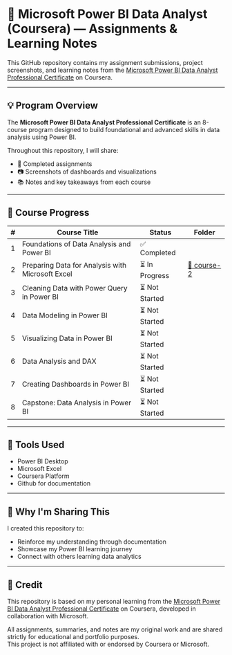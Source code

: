 # 🚀 Microsoft Power BI Data Analyst (Coursera) — Assignments & Learning Notes

This GitHub repository contains my assignment submissions, project screenshots, and learning notes from the [Microsoft Power BI Data Analyst Professional Certificate](https://www.coursera.org/professional-certificates/microsoft-power-bi-data-analyst) on Coursera.

---

## 💡 Program Overview

The **Microsoft Power BI Data Analyst Professional Certificate** is an 8-course program designed to build foundational and advanced skills in data analysis using Power BI.

Throughout this repository, I will share:
- 📝 Completed assignments
- 📷 Screenshots of dashboards and visualizations
- 📚 Notes and key takeaways from each course

---

## 💬 Course Progress

| # | Course Title | Status | Folder |
|---|--------------|--------|--------|
| 1 | Foundations of Data Analysis and Power BI | ✅ Completed |  |
| 2 | Preparing Data for Analysis with Microsoft Excel | ⏳ In Progress | [📁 course-2](./course-2/) |
| 3 | Cleaning Data with Power Query in Power BI | ⏳ Not Started |  |
| 4 | Data Modeling in Power BI | ⏳ Not Started |  |
| 5 | Visualizing Data in Power BI | ⏳ Not Started |  |
| 6 | Data Analysis and DAX | ⏳ Not Started |  |
| 7 | Creating Dashboards in Power BI | ⏳ Not Started |  |
| 8 | Capstone: Data Analysis in Power BI | ⏳ Not Started |  |

---

## 🔧 Tools Used

- Power BI Desktop  
- Microsoft Excel  
- Coursera Platform  
- Github for documentation

---

## 🤝 Why I'm Sharing This

I created this repository to:
- Reinforce my understanding through documentation
- Showcase my Power BI learning journey
- Connect with others learning data analytics

---

## 📍 Credit

This repository is based on my personal learning from the [Microsoft Power BI Data Analyst Professional Certificate](https://www.coursera.org/professional-certificates/microsoft-power-bi-data-analyst) on Coursera, developed in collaboration with Microsoft.

All assignments, summaries, and notes are my original work and are shared strictly for educational and portfolio purposes.  
This project is not affiliated with or endorsed by Coursera or Microsoft.
